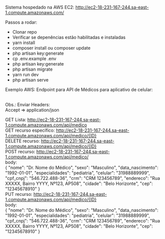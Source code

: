 Sistema hospedado na AWS EC2: http://ec2-18-231-167-244.sa-east-1.compute.amazonaws.com/

Passos a rodar:
* Clonar repo
* Verificar se depenências estão habilitadas e instaladas
* yarn install
* composer install ou composer update
* php artisan key:generate
* cp .env.example .env
* php artisan key:generate
* php artisan migrate
* yarn run dev
* php artisan serve


Exemplo AWS: Endpoint para API de Médicos para aplicativo de celular:<br><br>

Obs.: Enviar Headers: <br>
Accept => application/json<br>

GET Lista: http://ec2-18-231-167-244.sa-east-1.compute.amazonaws.com/api/medico <br>
GET recurso específico: http://ec2-18-231-167-244.sa-east-1.compute.amazonaws.com/api/medico/{ID} <br>
DELETE recurso: http://ec2-18-231-167-244.sa-east-1.compute.amazonaws.com/api/medico/{ID} <br>
POST recurso: http://ec2-18-231-167-244.sa-east-1.compute.amazonaws.com/api/medico/ <br>
body: <br>
{   "nome": "Dr. Nome do Médico", 
    "sexo": "Masculino",
    "data_nascimento": "1992-01-01",
    "especialidades": "pediatria",
    "celular": "31988889999",
    "cpf_cnpj": "546.722.488-36",
    "crm": "CRM 123456789",
    "endereco": "Rua XXXXX, Bairro YYYY, Nº123, AP508",
    "cidade": "Belo Horizonte",
    "cep": "12345678910"
}
<br>
PUT recurso: http://ec2-18-231-167-244.sa-east-1.compute.amazonaws.com/api/medico/{ID} <br>
body: <br>
{
    "nome": "Dr. Nome do Médico",
    "sexo": "Masculino",
    "data_nascimento": "1992-01-01",
    "especialidades": "pediatria",
    "celular": "31988889999",
    "cpf_cnpj": "546.722.488-36",
    "crm": "CRM 123456789",
    "endereco": "Rua XXXXX, Bairro YYYY, Nº123, AP508",
    "cidade": "Belo Horizonte",
    "cep": "12345678910"
}
